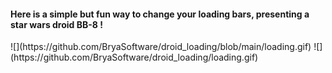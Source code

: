 <h4>Here is a simple but fun way to change your loading bars, presenting a star wars droid BB-8 !</h4>
![](https://github.com/BryaSoftware/droid_loading/blob/main/loading.gif)
![](https://github.com/BryaSoftware/droid_loading/loading.gif)
